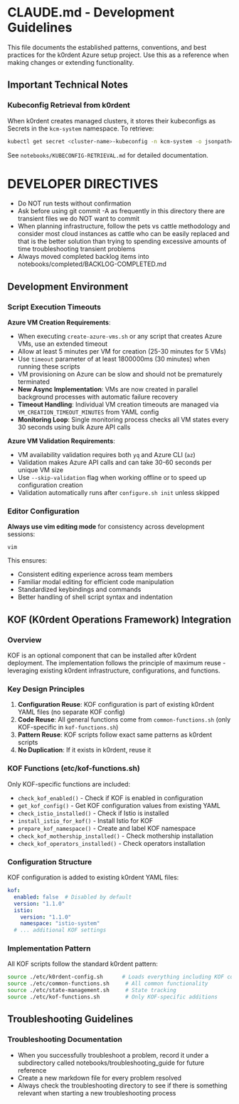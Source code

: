 # CLAUDE.md - Development Guidelines

This file documents the established patterns, conventions, and best practices for the k0rdent Azure setup project. Use this as a reference when making changes or extending functionality.

## Important Technical Notes

### Kubeconfig Retrieval from k0rdent
When k0rdent creates managed clusters, it stores their kubeconfigs as Secrets in the `kcm-system` namespace. To retrieve:
```bash
kubectl get secret <cluster-name>-kubeconfig -n kcm-system -o jsonpath='{.data.value}' | base64 -d > ./k0sctl-config/<cluster-name>-kubeconfig
```
See `notebooks/KUBECONFIG-RETRIEVAL.md` for detailed documentation.

# DEVELOPER DIRECTIVES

- Do NOT run tests without confirmation
- Ask before using git commit -A as frequently in this directory there are transient files we do NOT want to commit
- When planning infrastructure, follow the pets vs cattle methodology and consider most cloud instances as cattle who can be easily replaced and that is the better solution than trying to spending excessive amounts of time troubleshooting transient problems
- Always moved completed backlog items into notebooks/completed/BACKLOG-COMPLETED.md

## Development Environment

### Script Execution Timeouts

**Azure VM Creation Requirements**:
- When executing `create-azure-vms.sh` or any script that creates Azure VMs, use an extended timeout
- Allow at least 5 minutes per VM for creation (25-30 minutes for 5 VMs)
- Use `timeout` parameter of at least 1800000ms (30 minutes) when running these scripts
- VM provisioning on Azure can be slow and should not be prematurely terminated
- **New Async Implementation**: VMs are now created in parallel background processes with automatic failure recovery
- **Timeout Handling**: Individual VM creation timeouts are managed via `VM_CREATION_TIMEOUT_MINUTES` from YAML config
- **Monitoring Loop**: Single monitoring process checks all VM states every 30 seconds using bulk Azure API calls

**Azure VM Validation Requirements**:
- VM availability validation requires both `yq` and Azure CLI (`az`)
- Validation makes Azure API calls and can take 30-60 seconds per unique VM size
- Use `--skip-validation` flag when working offline or to speed up configuration creation
- Validation automatically runs after `configure.sh init` unless skipped

### Editor Configuration

**Always use vim editing mode** for consistency across development sessions:

```
vim
```

This ensures:
- Consistent editing experience across team members
- Familiar modal editing for efficient code manipulation
- Standardized keybindings and commands
- Better handling of shell script syntax and indentation

## KOF (K0rdent Operations Framework) Integration

### Overview
KOF is an optional component that can be installed after k0rdent deployment. The implementation follows the principle of maximum reuse - leveraging existing k0rdent infrastructure, configurations, and functions.

### Key Design Principles
1. **Configuration Reuse**: KOF configuration is part of existing k0rdent YAML files (no separate KOF config)
2. **Code Reuse**: All general functions come from `common-functions.sh` (only KOF-specific in `kof-functions.sh`)
3. **Pattern Reuse**: KOF scripts follow exact same patterns as k0rdent scripts
4. **No Duplication**: If it exists in k0rdent, reuse it

### KOF Functions (etc/kof-functions.sh)
Only KOF-specific functions are included:
- `check_kof_enabled()` - Check if KOF is enabled in configuration
- `get_kof_config()` - Get KOF configuration values from existing YAML
- `check_istio_installed()` - Check if Istio is installed
- `install_istio_for_kof()` - Install Istio for KOF
- `prepare_kof_namespace()` - Create and label KOF namespace
- `check_kof_mothership_installed()` - Check mothership installation
- `check_kof_operators_installed()` - Check operators installation

### Configuration Structure
KOF configuration is added to existing k0rdent YAML files:
```yaml
kof:
  enabled: false  # Disabled by default
  version: "1.1.0"
  istio:
    version: "1.1.0"
    namespace: "istio-system"
  # ... additional KOF settings
```

### Implementation Pattern
All KOF scripts follow the standard k0rdent pattern:
```bash
source ./etc/k0rdent-config.sh      # Loads everything including KOF config
source ./etc/common-functions.sh     # All common functionality
source ./etc/state-management.sh     # State tracking
source ./etc/kof-functions.sh        # Only KOF-specific additions
```

## Troubleshooting Guidelines

### Troubleshooting Documentation
- When you successfully troubleshoot a problem, record it under a subdirectory called notebooks/troubleshooting_guide for future reference
- Create a new markdown file for every problem resolved
- Always check the troubleshooting directory to see if there is something relevant when starting a new troubleshooting process
